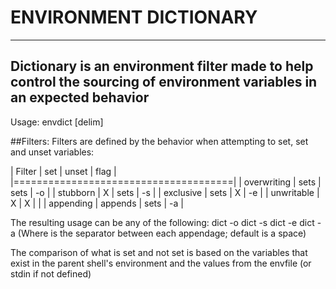 # ENVIRONMENT DICTIONARY
---
Dictionary is an environment filter made to help control
the sourcing of environment variables in an expected
behavior
---
Usage: envdict <filter> <envfile> [delim]

##Filters:
Filters are defined by the behavior when attempting to set,
set and unset variables:

| Filter      | set     | unset | flag |
|======================================|
| overwriting | sets    | sets  | -o   |
| stubborn    |  X      | sets  | -s   |
| exclusive   | sets    |  X    | -e   |
| unwritable  |  X      |  X    |      |
| appending   | appends | sets  | -a   |

The resulting usage can be any of the following:
dict -o
dict -s
dict -e
dict -a <delim>
(Where <delim> is the separator between each appendage;
  default is a space)

The comparison of what is set and not set is based on
the variables that exist in the parent shell's environment
and the values from the envfile (or stdin if not defined)
